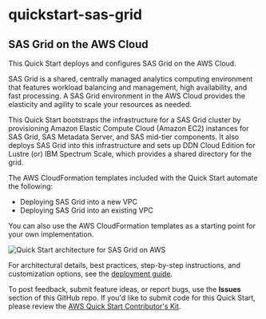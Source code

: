 # quickstart-sas-grid
## SAS Grid on the AWS Cloud

This Quick Start deploys and configures SAS Grid on the AWS Cloud.

SAS Grid is a shared, centrally managed analytics computing environment that features workload balancing and management, high availability, and fast processing. A SAS Grid environment in the AWS Cloud provides the elasticity and agility to scale your resources as needed.

This Quick Start bootstraps the infrastructure for a SAS Grid cluster by provisioning Amazon Elastic Compute Cloud (Amazon EC2) instances for SAS Grid, SAS Metadata Server, and SAS mid-tier components. It also deploys SAS Grid into this infrastructure and sets up DDN Cloud Edition for Lustre (or) IBM Spectrum Scale, which provides a shared directory for the grid. 

The AWS CloudFormation templates included with the Quick Start automate the following:

- Deploying SAS Grid into a new VPC
- Deploying SAS Grid into an existing VPC 

You can also use the AWS CloudFormation templates as a starting point for your own implementation.

![Quick Start architecture for SAS Grid on AWS](https://d0.awsstatic.com/partner-network/QuickStart/datasheets/sas-grid-on-aws-architecture.png)

For architectural details, best practices, step-by-step instructions, and customization options, see the [deployment guide](https://fwd.aws/zavnn).

To post feedback, submit feature ideas, or report bugs, use the **Issues** section of this GitHub repo.
If you'd like to submit code for this Quick Start, please review the [AWS Quick Start Contributor's Kit](https://aws-quickstart.github.io/). 
